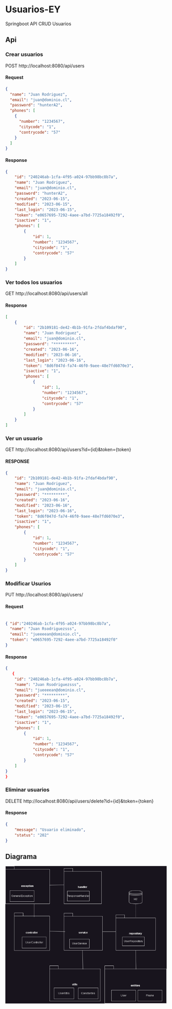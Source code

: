 # Usuarios-EY
Springboot API CRUD Usuarios
## Api

### Crear usuarios
POST http://localhost:8080/api/users
#### Request
```json
{ 
  "name": "Juan Rodriguez",
  "email": "juan@dominio.cl",
  "password": "hunterA2",
  "phones": [
    {
      "number": "1234567",
      "citycode": "1",
      "contrycode": "57"
    }
  ]
}
```
#### Response
```json
{
    "id": "240246ab-1cfa-4f95-a024-97bb98bc8b7a",
    "name": "Juan Rodriguez",
    "email": "juan@dominio.cl",
    "password": "hunterA2",
    "created": "2023-06-15",
    "modified": "2023-06-15",
    "last_login": "2023-06-15",
    "token": "e0657695-7292-4aee-a7bd-7725a18492f0",
    "isactive": "1",
    "phones": [
        {
            "id": 1,
            "number": "1234567",
            "citycode": "1",
            "contrycode": "57"
        }
    ]
}
```
### Ver todos los usuarios
GET http://localhost:8080/api/users/all
#### Response
```json
[
    {
        "id": "2b109181-de42-4b1b-91fa-2fdaf4bdaf90",
        "name": "Juan Rodriguez",
        "email": "juan@dominio.cl",
        "password": "*********",
        "created": "2023-06-16",
        "modified": "2023-06-16",
        "last_login": "2023-06-16",
        "token": "8d6f047d-fa74-46f0-9aee-48e7fd6070e3",
        "isactive": "1",
        "phones": [
            {
                "id": 1,
                "number": "1234567",
                "citycode": "1",
                "contrycode": "57"
            }
        ]
    }
]
```
### Ver un usuario
GET http://localhost:8080/api/users?id={id}&token={token}

#### RESPONSE
```json
{
    "id": "2b109181-de42-4b1b-91fa-2fdaf4bdaf90",
    "name": "Juan Rodriguez",
    "email": "juan@dominio.cl",
    "password": "*********",
    "created": "2023-06-16",
    "modified": "2023-06-16",
    "last_login": "2023-06-16",
    "token": "8d6f047d-fa74-46f0-9aee-48e7fd6070e3",
    "isactive": "1",
    "phones": [
        {
            "id": 1,
            "number": "1234567",
            "citycode": "1",
            "contrycode": "57"
        }
    ]
}
```


### Modificar Usurios
PUT http://localhost:8080/api/users/
#### Request
```json

{ "id":"240246ab-1cfa-4f95-a024-97bb98bc8b7a",
  "name": "Juan Rsodriguezsss",
  "email": "jueeeean@dominio.cl",
  "token": "e0657695-7292-4aee-a7bd-7725a18492f0"
}
```


#### Response
```json
{
   {
    "id": "240246ab-1cfa-4f95-a024-97bb98bc8b7a",
    "name": "Juan Rsodriguezsss",
    "email": "jueeeean@dominio.cl",
    "password": "*********",
    "created": "2023-06-15",
    "modified": "2023-06-15",
    "last_login": "2023-06-15",
    "token": "e0657695-7292-4aee-a7bd-7725a18492f0",
    "isactive": "1",
    "phones": [
        {
            "id": 1,
            "number": "1234567",
            "citycode": "1",
            "contrycode": "57"
        }
    ]
}
}
```


### Eliminar usuarios
DELETE http://localhost:8080/api/users/delete?id={id}&token={token}
#### Response
```json
{
    "message": "Usuario eliminado",
    "status": "202"
}
```


## Diagrama
![diagrama](Diagrama.png)
